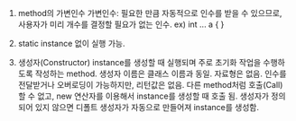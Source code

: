 1. method의 가변인수
    가변인수: 필요한 만큼 자동적으로 인수를 받을 수 있으므로, 사용자가 미리 개수를 결정할 필요가 없는 인수.
    ex) int ... a { } 

2. static
   instance 없이 실행 가능.

3. 생성자(Constructor)
   instance를 생성할 때 실행되며 주로 초기화 작업을 수행하도록 작성하는 method.
   생성자 이름은 클래스 이름과 동일. 자료형은 없음.
   인수를 전달받거나 오버로딩이 가능하지만, 리턴값은 없음.
   다른 method처럼 호출(Call)할 수 없고, new 연산자를 이용해서 instance를 생성할 때 호출 됨.
   생성자가 정의되어 있지 않으면 디폴트 생성자가 자동으로 만들어져 instance를 생성함.

